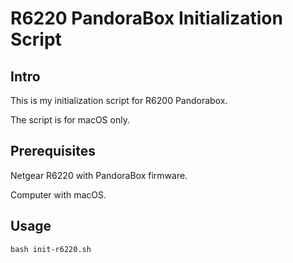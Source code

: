 # R6220 PandoraBox Initialization Script
## Intro
This is my initialization script for R6200 Pandorabox.

The script is for macOS only.
## Prerequisites
Netgear R6220 with PandoraBox firmware.

Computer with macOS.
## Usage
```
bash init-r6220.sh
```


